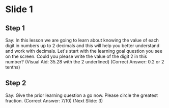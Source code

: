 # Slide 1

## Step 1

Say: In this lesson we are going to learn about knowing the value of each digit in numbers up to 2 decimals and this will help you better understand and work with decimals. Let's start with the learning goal question you see on the screen. Could you please write the value of the digit 2 in this number? (Visual Aid: 35.28 with the 2 underlined) (Correct Answer: 0.2 or 2 tenths) 

## Step 2

Say: Give the prior learning question a go now. Please circle the greatest fraction. (Correct Answer: 7/10) (Next Slide: 3)
